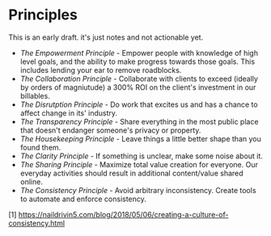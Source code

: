 
# Principles

This is an early draft. it's just notes and not actionable yet.
  * _The Empowerment Principle_ - Empower people with knowledge of high level goals, and the ability to make progress towards those goals. This includes lending your ear to remove roadblocks.
  * _The Collaboration Principle_ - Collaborate with clients to exceed (ideally by orders of magniutude) a 300% ROI on the client's investment in our billables.
  * _The Disrutption Principle_ - Do work that excites us and has a chance to affect change in its' industry.
  * _The Transparency Principle_ - Share everything in the most public place that doesn't endanger someone's privacy or property.
  * _The Housekeeping Principle_ - Leave things a little better shape than you found them.
  * _The Clarity Principle_ - If something is unclear, make some noise about it.
  * _The Sharing Principle_ - Maximize total value creation for everyone. Our everyday activities should result in additional content/value shared online.
  * _The Consistency Principle_ - Avoid arbitrary inconsistency. Create tools to automate and enforce consistency.


[1] https://naildrivin5.com/blog/2018/05/06/creating-a-culture-of-consistency.html
